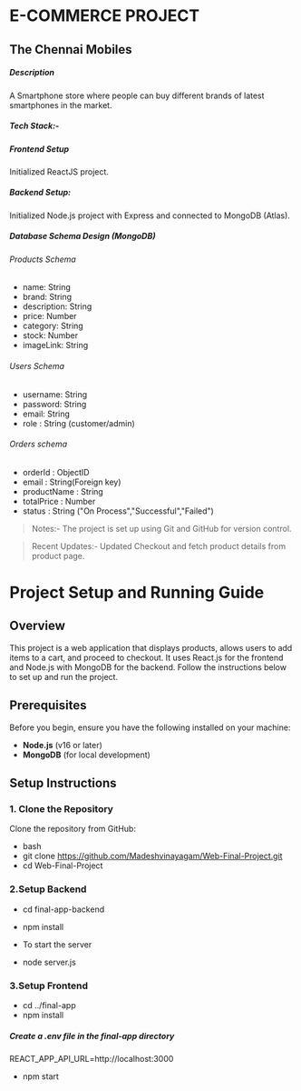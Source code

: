 # E-COMMERCE PROJECT

## The Chennai Mobiles

##### Description
A Smartphone store where people can buy different brands of latest smartphones in the market.

#####  Tech Stack:-

#####  Frontend Setup
Initialized ReactJS project.

#####  Backend Setup: 
Initialized Node.js project with Express and connected to MongoDB (Atlas).

##### Database Schema Design (MongoDB)

###### Products Schema

- name: String 
- brand: String 
- description: String 
- price: Number 
- category: String 
- stock: Number 
- imageLink: String

###### Users Schema

- username: String 
- password: String 
- email: String 
- role : String (customer/admin)

###### Orders schema

- orderId : ObjectID 
- email : String(Foreign key) 
- productName : String 
- totalPrice : Number 
- status : String ("On Process","Successful","Failed")

> Notes:- The project is set up using Git and GitHub for version control.

> Recent Updates:- Updated Checkout and fetch product details from product page.

# Project Setup and Running Guide

## Overview

This project is a web application that displays products, allows users to add items to a cart, and proceed to checkout. It uses React.js for the frontend and Node.js with MongoDB for the backend. Follow the instructions below to set up and run the project.

## Prerequisites

Before you begin, ensure you have the following installed on your machine:

- **Node.js** (v16 or later)
- **MongoDB** (for local development)

## Setup Instructions

### 1. Clone the Repository

Clone the repository from GitHub:

- bash
- git clone https://github.com/Madeshvinayagam/Web-Final-Project.git
- cd Web-Final-Project

### 2.Setup Backend

- cd final-app-backend
- npm install

- To start the server
- node server.js

### 3.Setup Frontend

- cd ../final-app
- npm install

##### Create a .env file in the final-app directory
REACT_APP_API_URL=http://localhost:3000

- npm start 








